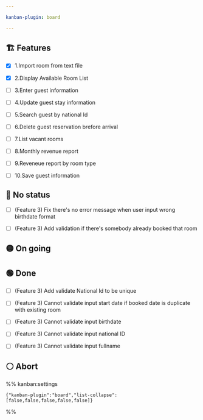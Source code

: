 ```yaml
---

kanban-plugin: board

---
```


## 🏗️ Features

- [x] 1.Import room from text file
- [x] 2.Display Available Room List
- [ ] 3.Enter guest information
- [ ] 4.Update guest stay information
- [ ] 5.Search guest by national Id
- [ ] 6.Delete guest reservation brefore arrival
- [ ] 7.List vacant rooms
- [ ] 8.Monthly revenue report
- [ ] 9.Reveneue report by room type
- [ ] 10.Save guest information


## 🔴 No status

- [ ] (Feature 3) Fix there's no error message when user input wrong birthdate format
- [ ] (Feature 3) Add validation if there's somebody already booked that room


## 🟡 On going



## 🟢 Done

- [ ] (Feature 3) Add validate National Id to be unique
- [ ] (Feature 3) Cannot validate input start date if booked date is duplicate with existing room
- [ ] (Feature 3) Cannot validate input birthdate
- [ ] (Feature 3) Cannot validate input national ID
- [ ] (Feature 3) Cannot validate input fullname


## ⚪ Abort





%% kanban:settings
```
{"kanban-plugin":"board","list-collapse":[false,false,false,false,false]}
```
%%